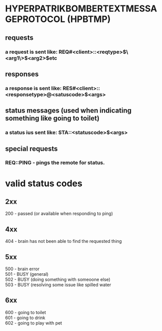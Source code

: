 # HYPERPATRIKBOMBERTEXTMESSAGEPROTOCOL (HPBTMP)

## requests
### a request is sent like: REQ#\<client\>::\<reqtype\>$\<arg1\>$\<arg2\>$etc
## responses
### a response is sent like: RES#\<client\>::\<responsetype\>@\<satuscode\>$\<args\>
## status messages (used when indicating something like going to toilet)
### a status ius sent like: STA::\<statuscode\>$\<args\>

## special requests
### REQ::PING - pings the remote for status.

# valid status codes
## 2xx
200 - passed (or available when responding to ping)
## 4xx
404 - brain has not been able to find the requested thing
## 5xx
500 - brain error<br>
501 - BUSY (general)<br>
502 - BUSY (doing something with someoone else)<br>
503 - BUSY (resolving some issue like spilled water
## 6xx
600 - going to toilet<br>
601 - going to drink<br>
602 - going to play with pet
